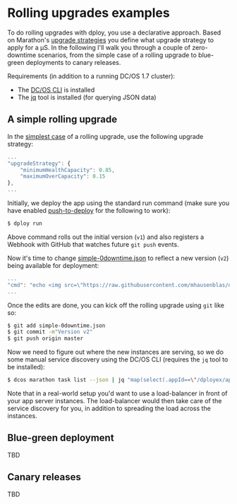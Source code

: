 # Rolling upgrades examples

To do rolling upgrades with dploy, you use a declarative approach. Based on Marathon's [upgrade strategies](https://mesosphere.github.io/marathon/docs/) you define what upgrade strategy to apply for a µS.
In the following I'll walk you through a couple of zero-downtime scenarios, from the simple case of a rolling upgrade to blue-green deployments to canary releases.

Requirements (in addition to a running DC/OS 1.7 cluster):

- The [DC/OS CLI](https://dcos.io/docs/1.7/...) is installed
- The [jq](http://xxx) tool is installed (for querying JSON data)

## A simple rolling upgrade

In the [simplest case](simple-0downtime.json) of a rolling upgrade, use the following upgrade strategy:

```javascript
...
"upgradeStrategy": {
	"minimumHealthCapacity": 0.85,
	"maximumOverCapacity": 0.15
},
...
```

Initially, we deploy the app using the standard run command (make sure you have enabled [push-to-deploy](../../observer/) for the following to work):

```bash
$ dploy run
```

Above command rolls out the initial version (`v1`) and also registers a Webhook with GitHub that watches future `git push` events.

Now it's time to change [simple-0downtime.json](simple-0downtime.json) to reflect a new version (`v2`) being available for deployment:

```javascript
...
"cmd": "echo <img src=\"https://raw.githubusercontent.com/mhausenblas/dploy/master/examples/rolling-upgrades/res/v2.jpg\"/ alt=\"v2\"> >index.html && python3 -m http.server 8080",
...
```

Once the edits are done, you can kick off the rolling upgrade using `git` like so:

```bash
$ git add simple-0downtime.json
$ git commit -m"Version v2"
$ git push origin master
```

Now we need to figure out where the new instances are serving, so we do some manual service discovery using the DC/OS CLI (requires the `jq` tool to be installed):

```bash
$ dcos marathon task list --json | jq "map(select(.appId==\"/dployex/appserver\").host, select(.appId==\"/dployex/appserver\").ports)"
```

Note that in a real-world setup you'd want to use a load-balancer in front of your app server instances. The load-balancer would then take care of the service discovery for you, in addition to spreading the load across the instances.

## Blue-green deployment

TBD

## Canary releases

TBD